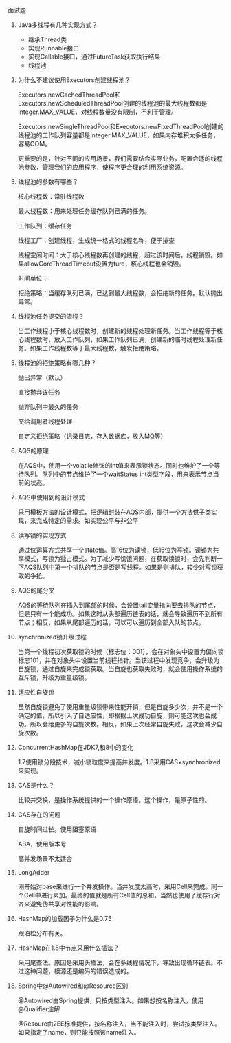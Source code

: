面试题

1. Java多线程有几种实现方式？
    - 继承Thread类
    - 实现Runnable接口
    - 实现Callable接口，通过FutureTask获取执行结果
    - 线程池

2. 为什么不建议使用Executors创建线程池？

    Executors.newCachedThreadPool和Executors.newScheduledThreadPool创建的线程池的最大线程数都是Integer.MAX_VALUE，对线程数量没有限制，不利于管理。

    Executors.newSingleThreadPool和Executors.newFixedThreadPool创建的线程池的工作队列容量都是Integer.MAX_VALUE，如果内存堆积太多任务，容易OOM。

    更重要的是，针对不同的应用场景，我们需要结合实际业务，配置合适的线程池参数，管理我们的应用程序，使程序更合理的利用系统资源。

3. 线程池的参数有哪些？

    核心线程数：常驻线程数

    最大线程数：用来处理任务缓存队列已满的任务。

    工作队列：缓存任务

    线程工厂：创建线程，生成统一格式的线程名称，便于排查

    线程空闲时间：大于核心线程数再创建的线程，超过该时间后，线程销毁。如果allowCoreThreadTimeout设置为ture，核心线程也会销毁。

    时间单位：

    拒绝策略：当缓存队列已满，已达到最大线程数，会拒绝新的任务。默认抛出异常。

4. 线程池任务提交的流程？

    当工作线程小于核心线程数时，创建新的线程处理新任务。当工作线程等于核心线程数时，放入工作队列，如果工作队列已满，创建新的临时线程处理新任务。如果工作线程数等于最大线程数，触发拒绝策略。

5. 线程池的拒绝策略有哪几种？

    抛出异常（默认）

    直接抛弃该任务

    抛弃队列中最久的任务

    交给调用者线程处理

    自定义拒绝策略（记录日志，存入数据库，放入MQ等）

6. AQS的原理

    在AQS中，使用一个volatile修饰的int值来表示锁状态。同时也维护了一个等待队列。队列中的节点维护了一个waitStatus int类型字段，用来表示节点当前的状态。

7. AQS中使用到的设计模式

    采用模板方法的设计模式，把逻辑封装在AQS内部，提供一个方法供子类实现，来完成特定的需求。如实现公平与非公平

8. 读写锁的实现方式

    通过位运算方式共享一个state值。高16位为读锁，低16位为写锁。读锁为共享模式，写锁为独占模式。为了减少写饥饿问题，在获取读锁时，会先判断一下AQS队列中第一个排队的节点是否是写线程。如果是则排队，较少对写锁获取的争抢。

9. AQS的尾分叉

    AQS的等待队列在插入到尾部的时候，会设置tail变量指向要去排队的节点，但是只有一个能成功。如果这时从头部遍历链表的话，就会导致遍历不到所有节点；相反，如果从尾部遍历的话，可以可以遍历到全部入队的节点。

10. synchronized锁升级过程

    当第一个线程初次获取锁的时候（标志位：001），会在对象头中设置为偏向锁标志101，并在对象头中设置当前线程指针。当该过程中发现竞争，会升级为自旋锁，通过自旋来完成锁获取。当自旋也获取失败时，就会使用操作系统的互斥锁，升级为重量级锁。

11. 适应性自旋锁

    虽然自旋锁避免了使用重量级锁带来性能开销，但是自旋多少次，并不是一个确定的值，所以引入了自适应性，即根据上次成功自旋，则可能这次也会成功。所以会给更多的自旋次数。相反，如果上次经常自旋失败，这次会减少自旋次数。

12. ConcurrentHashMap在JDK7,和8中的变化

    1.7使用锁分段技术，减小锁粒度来提高并发度。1.8采用CAS+synchronized来实现。

11. CAS是什么？

    比较并交换，是操作系统提供的一个操作原语。这个操作，是原子性的。

12. CAS存在的问题

    自旋时间过长。使用阻塞原语

    ABA，使用版本号

    高并发场景不太适合

13. LongAdder

    刚开始对base来进行一个并发操作。当并发度太高时，采用Cell来完成。同一个Cell中进行累加。最终的值就是所有Cell值的总和。当然也使用了缓存行对齐来避免伪共享对性能的影响。

14. HashMap的加载因子为什么是0.75

    跟泊松分布有关。

15. HashMap在1.8中节点采用什么插法？

    采用尾查法。原因是采用头插法，会在多线程情况下，导致出现循环链表。不过这种问题，根源还是编码的错误造成的。

16. Spring中@Autowired和@Resource区别

    @Autowired由Spring提供，只按类型注入。如果想按名称注入，使用@Qualifier注解

    @Resoure由2EE标准提供，按名称注入，当不能注入时，尝试按类型注入。如果指定了name，则只能按照该name注入。



























